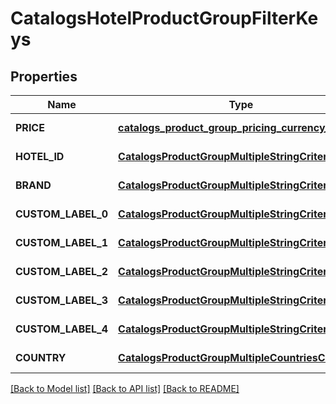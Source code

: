 # CatalogsHotelProductGroupFilterKeys
## Properties

| Name | Type | Description | Notes |
|------------ | ------------- | ------------- | -------------|
| **PRICE** | [**catalogs_product_group_pricing_currency_criteria**](catalogs_product_group_pricing_currency_criteria.md) |  | [default to null] |
| **HOTEL\_ID** | [**CatalogsProductGroupMultipleStringCriteria**](CatalogsProductGroupMultipleStringCriteria.md) |  | [default to null] |
| **BRAND** | [**CatalogsProductGroupMultipleStringCriteria**](CatalogsProductGroupMultipleStringCriteria.md) |  | [default to null] |
| **CUSTOM\_LABEL\_0** | [**CatalogsProductGroupMultipleStringCriteria**](CatalogsProductGroupMultipleStringCriteria.md) |  | [default to null] |
| **CUSTOM\_LABEL\_1** | [**CatalogsProductGroupMultipleStringCriteria**](CatalogsProductGroupMultipleStringCriteria.md) |  | [default to null] |
| **CUSTOM\_LABEL\_2** | [**CatalogsProductGroupMultipleStringCriteria**](CatalogsProductGroupMultipleStringCriteria.md) |  | [default to null] |
| **CUSTOM\_LABEL\_3** | [**CatalogsProductGroupMultipleStringCriteria**](CatalogsProductGroupMultipleStringCriteria.md) |  | [default to null] |
| **CUSTOM\_LABEL\_4** | [**CatalogsProductGroupMultipleStringCriteria**](CatalogsProductGroupMultipleStringCriteria.md) |  | [default to null] |
| **COUNTRY** | [**CatalogsProductGroupMultipleCountriesCriteria**](CatalogsProductGroupMultipleCountriesCriteria.md) |  | [default to null] |

[[Back to Model list]](../README.md#documentation-for-models) [[Back to API list]](../README.md#documentation-for-api-endpoints) [[Back to README]](../README.md)

